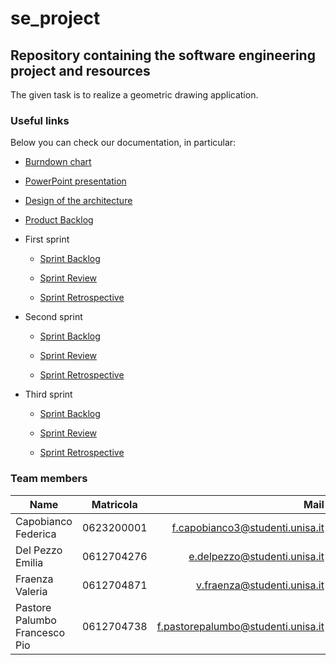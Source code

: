 # se_project
## Repository containing the software engineering project and resources

The given task is to realize a geometric drawing application.

### Useful links


Below you can check our documentation, in particular:

* [Burndown chart](https://unisalerno-my.sharepoint.com/:x:/g/personal/e_delpezzo_studenti_unisa_it/EasKX3Cd21JAqT2CDVHDq9gBq4KEimjQmMADs1MGBVbiLQ?e=2luJnj)

* [PowerPoint presentation](https://unisalerno-my.sharepoint.com/:p:/g/personal/f_pastorepalumbo_studenti_unisa_it/EUftq-z8utdAp6uI3ncBnGYBNQdsALmBYwB_2pniuJjkkQ?e=JM9ysA)

* [Design of the architecture](https://unisalerno-my.sharepoint.com/:w:/g/personal/f_pastorepalumbo_studenti_unisa_it/EWAyS3HCib5Kvemxl1PEV9wBoJxS9kPa1sQcf4BrEly2lg?e=GiAVxd)

* [Product Backlog](https://unisalerno-my.sharepoint.com/:x:/g/personal/f_pastorepalumbo_studenti_unisa_it/EQfgEhzQ0RJEsK45KyKajq0Bn4kl0isU5TcEatUb3XHl3g?e=ix1xTv)

* First sprint

    * [Sprint Backlog](https://unisalerno-my.sharepoint.com/:x:/g/personal/f_pastorepalumbo_studenti_unisa_it/ESmcFHM4kD1AvBBIhpwRPSMB-63uh9k1obcnjnS_y1NHeg?e=Pc85P7)

    * [Sprint Review](https://unisalerno-my.sharepoint.com/:w:/g/personal/f_pastorepalumbo_studenti_unisa_it/EaHwK4-oa4ZCgixW8vzvB1oBHtES5WEYU5cLV-W8d6RGnw?e=GOVNFk)

    * [Sprint Retrospective](https://unisalerno-my.sharepoint.com/:w:/g/personal/f_pastorepalumbo_studenti_unisa_it/EemCe7p-RJZDrHAYp1PsBmABoFHo2C7Vkc6X3WARYPoVoQ?e=7vwC4A)

* Second sprint

    * [Sprint Backlog](https://unisalerno-my.sharepoint.com/:x:/g/personal/e_delpezzo_studenti_unisa_it/Ee4dgBR3mOtNoKHUuNQwYvEB5y63Oqt_HkIITklnTxFyVA?e=C09RF9)

    * [Sprint Review](https://unisalerno-my.sharepoint.com/:w:/g/personal/e_delpezzo_studenti_unisa_it/EcFPhK2F-VNErGc-1utfd2MBo2hkzaE5lR9nC_0JUHmPqw?e=VUYKeL)

    * [Sprint Retrospective](https://unisalerno-my.sharepoint.com/:w:/g/personal/e_delpezzo_studenti_unisa_it/ERMwL6QgY5dMrZnu1O0Her8Bh2xHrzo-GU6sWW9aBBWMOw?e=heiGYU)

* Third sprint

    * [Sprint Backlog](https://unisalerno-my.sharepoint.com/:x:/g/personal/e_delpezzo_studenti_unisa_it/EeSRKM12YkJFmzeoVF-hzqcBdVyo9QkXwHmCXX3nBA2xSA?e=5usvLX)

    * [Sprint Review](https://unisalerno-my.sharepoint.com/:w:/g/personal/e_delpezzo_studenti_unisa_it/EVwHwDE7oWVEtfIheZocFtoBNZ4PsBAMkKI1FWj1XoglQw?e=euMkTt)

    * [Sprint Retrospective](https://unisalerno-my.sharepoint.com/:w:/g/personal/e_delpezzo_studenti_unisa_it/EbSY7uIE1xVMhwn4gQzix64B7b5o2ILSISC1PVb1CTdVQw?e=1pgCcF)

### Team members

| Name       | Matricola       | Mail  |
| ------------- |:-------------:| -----:|
| Capobianco Federica   | 0623200001 | f.capobianco3@studenti.unisa.it |
| Del Pezzo Emilia     | 0612704276    |  e.delpezzo@studenti.unisa.it |
| Fraenza Valeria |   0612704871   |    v.fraenza@studenti.unisa.it |
| Pastore Palumbo Francesco Pio | 0612704738      |    f.pastorepalumbo@studenti.unisa.it |

